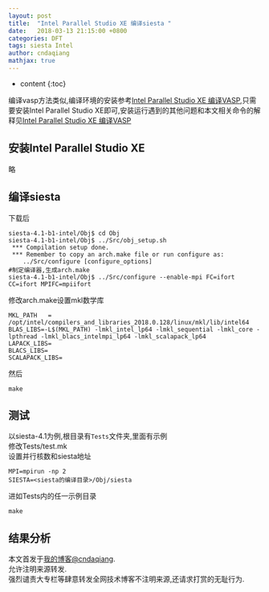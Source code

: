 ```yaml
---
layout: post
title:  "Intel Parallel Studio XE 编译siesta "
date:   2018-03-13 21:15:00 +0800
categories: DFT
tags: siesta Intel
author: cndaqiang
mathjax: true
---
```

* content
{:toc}

编译vasp方法类似,编译环境的安装参考[Intel Parallel Studio XE 编译VASP](/2018/01/15/intel-mpi-vasp/),只需要安装Intel Parallel Studio XE即可,安装运行遇到的其他问题和本文相关命令的解释见[Intel Parallel Studio XE 编译VASP](/2018/01/15/intel-mpi-vasp/)






## 安装Intel Parallel Studio XE
略
## 编译siesta
下载后
```
siesta-4.1-b1-intel/Obj$ cd Obj
siesta-4.1-b1-intel/Obj$ ../Src/obj_setup.sh 
 *** Compilation setup done. 
 *** Remember to copy an arch.make file or run configure as:
    ../Src/configure [configure_options]
#制定编译器,生成arch.make
siesta-4.1-b1-intel/Obj$ ../Src/configure --enable-mpi FC=ifort CC=ifort MPIFC=mpiifort
```
修改arch.make设置mkl数学库
```
MKL_PATH   = /opt/intel/compilers_and_libraries_2018.0.128/linux/mkl/lib/intel64
BLAS_LIBS=-L$(MKL_PATH) -lmkl_intel_lp64 -lmkl_sequential -lmkl_core -lpthread -lmkl_blacs_intelmpi_lp64 -lmkl_scalapack_lp64
LAPACK_LIBS=
BLACS_LIBS=
SCALAPACK_LIBS=
```
然后
```
make
```
## 测试
以siesta-4.1为例,根目录有`Tests`文件夹,里面有示例
<br>修改Tests/test.mk
<br>设置并行核数和siesta地址
```
MPI=mpirun -np 2
SIESTA=<siesta的编译目录>/Obj/siesta
```
进如Tests内的任一示例目录
```
make
```
结果分析
------
本文首发于[我的博客@cndaqiang](https://cndaqiang.github.io/).<br>
允许注明来源转发.<br>
强烈谴责大专栏等肆意转发全网技术博客不注明来源,还请求打赏的无耻行为.
